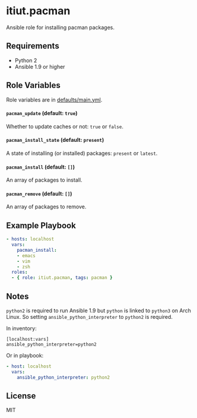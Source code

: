 itiut.pacman
====

Ansible role for installing pacman packages.

Requirements
----

- Python 2
- Ansible 1.9 or higher

Role Variables
----

Role variables are in [defaults/main.yml](defaults/main.yml).

#### `pacman_update` (default: `true`)

Whether to update caches or not: `true` or `false`.

#### `pacman_install_state` (default: `present`)

A state of installing (or installed) packages: `present` or `latest`.

#### `pacman_install` (default: `[]`)

An array of packages to install.

#### `pacman_remove` (default: `[]`)

An array of packages to remove.

Example Playbook
----

```yaml
- hosts: localhost
  vars:
    pacman_install:
    - emacs
    - vim
    - zsh
  roles:
  - { role: itiut.pacman, tags: pacman }
```

Notes
----

`python2` is required to run Ansible 1.9 but `python` is linked to `python3` on Arch Linux. So setting `ansible_python_interpreter` to `python2` is required.

In inventory:

```
[localhost:vars]
ansible_python_interpreter=python2
```

Or in playbook:

```yaml
- host: localhost
  vars:
    ansible_python_interpreter: python2
```

License
----

MIT
